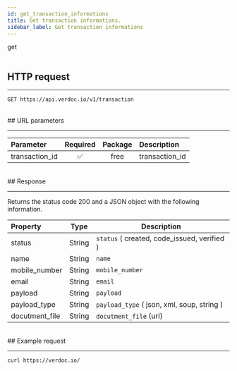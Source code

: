 ```yaml
---
id: get_transaction_informations
title: Get transaction informations.
sidebar_label: Get transaction informations
---
```


<span class="badges get">get</span>
<br/>
<br/>

## HTTP request

---

```bash
GET https://api.verdoc.io/v1/transaction
```

<br/>
## URL parameters

---

| Parameter      | Required | Package | Description    |
| :------------- | :------: | :-----: | :------------- |
| transaction_id |    ✅     |  free   | transaction_id |

<br/>
## Response

---

Returns the status code 200 and a JSON object with the following information.

| Property       |  Type  | Description                                 |
| :------------- | :----: | ------------------------------------------- |
| status         | String | `status` ( created, code_issued, verified ) |
| name           | String | `name`                                      |
| mobile_number  | String | `mobile_number`                             |
| email          | String | `email`                                     |
| payload        | String | `payload`                                   |
| payload_type   | String | `payload_type` ( json, xml, soup, string )  |
| docutment_file | String | `docutment_file` (url)                      |

<br/>
## Example request

---

```bash
curl https://verdoc.io/
```
